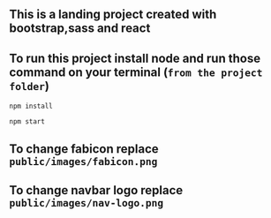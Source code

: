 ## This is a landing project created with bootstrap,sass and react

## To run this project install node and run those command on your terminal (`from the project folder`)

`npm install`

`npm start`

## To change fabicon replace `public/images/fabicon.png`

## To change navbar logo replace `public/images/nav-logo.png`
